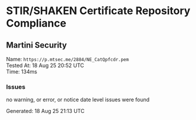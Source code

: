 # STIR/SHAKEN Certificate Repository Compliance

## Martini Security

Name: `https://p.mtsec.me/2884/NE_CatQpfcdr.pem`\
Tested At: 18 Aug 25 20:52 UTC\
Time: 134ms

### Issues

no warning, or error, or notice date level issues were found

Generated: 18 Aug 25 21:13 UTC